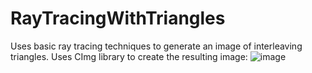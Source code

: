 # RayTracingWithTriangles
Uses basic ray tracing techniques to generate an image of interleaving triangles.
Uses CImg library to create the resulting image:
![image](https://user-images.githubusercontent.com/81687265/221878066-48fbdefd-1776-471d-812c-7a09cb1beac4.png)

